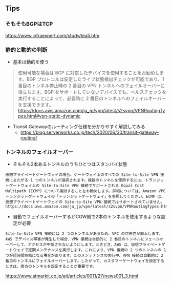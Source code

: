 

## Tips
### そもそもBGPはTCP
https://www.infraexpert.com/study/tea5.htm

### 静的と動的の判断
- 基本は動的を使う
>使用可能な場合は BGP に対応したデバイスを使用することをお勧めします。BGP プロトコルは安定したライブ状態検出チェックが可能であり、1 番目のトンネル停止時の 2 番目の VPN トンネルへのフェイルオーバーに役立ちます。BGP をサポートしていないデバイスでも、ヘルスチェックを実行することによって、必要時に 2 番目のトンネルへのフェイルオーバーを支援できます。
>https://docs.aws.amazon.com/ja_jp/vpn/latest/s2svpn/VPNRoutingTypes.html#vpn-static-dynamic

- Transit Gatewayのルーティング仕様を分かりやすく解説してみる
  - https://blog.serverworks.co.jp/tech/2020/06/30/transit-gateway-routing/

### トンネルのフェイルオーバー
- そもそも2本あるトンネルのうちひとつはスタンバイ状態
```
仮想プライベートゲートウェイの場合、ゲートウェイ上のすべての Site-to-Site VPN 接続にまたがる 1 つのトンネルが選択されます。複数のトンネルを使用するには、トランジットゲートウェイ上の Site-to-Site VPN 接続でサポートされる Equal Cost Multipath (ECMP) について検討することをお勧めします。詳細については、Amazon VPC トランジットゲートウェイの「トランジットゲートウェイ」を参照してください。ECMP は、仮想プライベートゲートウェイの Site-to-Site VPN 接続ではサポートされていません。
https://docs.aws.amazon.com/ja_jp/vpn/latest/s2svpn/VPNRoutingTypes.html
```
- 自動でフェイルオーバーするがCGW側で2本のトンネルを使用するような設定が必要
```
Site-to-Site VPN 接続には 2 つのトンネルがあるため、VPC の可用性が向上します。AWS でデバイス障害が発生した場合、VPN 接続は自動的に 2 番目のトンネルにフェールオーバーして、アクセスが中断されないようにします。ときどき、AWS は、仮想プライベートゲートウェイで定期メンテナンスを実行します。これにより、VPN 接続の 2 つのトンネルの 1 つが短時間無効になる場合があります。このメンテナンスの実行中、VPN 接続は自動的に 2 番目のトンネルにフェイルオーバーします。したがって、カスタマーゲートウェイを設定するときは、両方のトンネルを設定することが重要です。
```


https://www.atmarkit.co.jp/ait/articles/0011/27/news001_3.html
